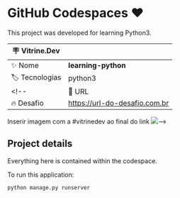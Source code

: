 # GitHub Codespaces ♥️

This project was developed for learning Python3.

| :placard: Vitrine.Dev |     |
| -------------  | --- |
| :sparkles: Nome        | **learning-python**
| :label: Tecnologias | python3
<!--| :rocket: URL         | https://url-deploy.com.br
| :fire: Desafio     | https://url-do-desafio.com.br

 Inserir imagem com a #vitrinedev ao final do link 
![](https://via.placeholder.com/1200x500.png?text=imagem+lindona+do+meu+projeto#vitrinedev)-->

## Project details

Everything here is contained within the codespace.

To run this application:

```python
python manage.py runserver
```
